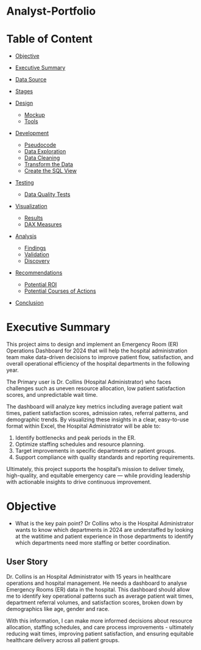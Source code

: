 # Analyst-Portfolio

# Table of Content
- [Objective](#objective)
- [Executive Summary](#executive-summary)

- [Data Source](#data-source)
- [Stages](#stages)
- [Design](#design)
  - [Mockup](#mockup)
  - [Tools](#tools)
- [Development](#development)
   - [Pseudocode](#pseudocode)
   - [Data Exploration](#data-exploration)
   - [Data Cleaning](#data-cleaning)
   - [Transform the Data](#transform-the-data)
   - [Create the SQL View](#create-the-sql-view)
- [Testing](#testing)
   - [Data Quality Tests](#data-quality-tests)
- [Visualization](#visualization)
   - [Results](#results)
   - [DAX Measures](#dax-measures)
- [Analysis](#analysis)
    - [Findings](#findings)
    - [Validation](#validation)
    - [Discovery](#discovery)
- [Recommendations](#recommendations)
    - [Potential ROI](#potential-roi)
    - [Potential Courses of Actions](#potential-courses-of-actions)
- [Conclusion](#conclusion)

# Executive Summary
This project aims to design and implement an Emergency Room (ER) Operations Dashboard for 2024 that will help the hospital administration team make data-driven decisions to improve patient flow, satisfaction, and overall operational efficiency of the hospital departments in the following year.

The Primary user is Dr. Collins (Hospital Administrator) who faces challenges such as uneven resource allocation, low patient satisfaction scores, and unpredictable wait time.

The dashboard will analyze key metrics including average patient wait times, patient satisfaction scores, admission rates, referral patterns, and demographic trends. By visualizing these insights in a clear, easy-to-use format within Excel, the Hospital Administrator will be able to:

  1. Identify bottlenecks and peak periods in the ER.
  2. Optimize staffing schedules and resource planning.
  3. Target improvements in specific departments or patient groups.
  4. Support compliance with quality standards and reporting requirements.

Ultimately, this project supports the hospital’s mission to deliver timely, high-quality, and equitable emergency care — while providing leadership with actionable insights to drive continuous improvement.

# Objective
- What is the key pain point?
  Dr Collins who is the Hospital Administrator wants to know which departments in 2024 are understaffed by looking at the watitime and       patient experience in those departments to identify which departments need more staffing or better coordination.

## User Story
Dr. Collins is an Hospital Administrator with 15 years in healthcare operations and hospital management. He needs a dashboard to analyse Emergency Rooms (ER) data in the hospital.
This dashboard should allow me to identify key operational patterns such as average patient wait times, department referral volumes, and satisfaction scores, broken down by demographics like age, gender and race.

With this information, I can make more informed decisions about resource allocation, staffing schedules, and care process improvements - ultimately reducing wait times, improving patient satisfaction, and ensuring equitable healthcare delivery across all patient groups.


